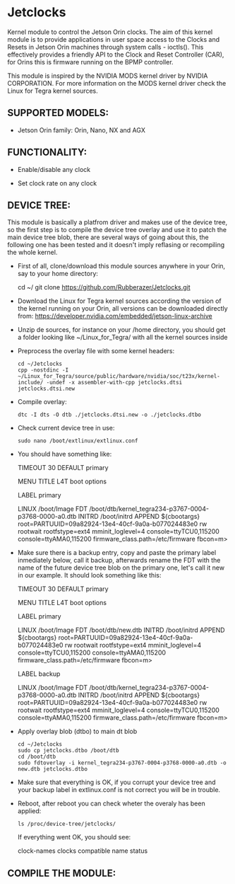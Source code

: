# Jetclocks
Kernel module to control the Jetson Orin clocks.
The aim of this kernel module is to provide applications in user space access to the Clocks and Resets in Jetson Orin machines through system calls - ioctls(). This effectively provides a friendly API to the Clock and Reset Controller (CAR), for Orins this is firmware running on the BPMP controller.

This module is inspired by the NVIDIA MODS kernel driver by NVIDIA CORPORATION. For more information on the MODS kernel driver check the Linux for Tegra kernel sources.

<h2 align="left">SUPPORTED MODELS:</h2>

- Jetson Orin family: Orin, Nano, NX and AGX

<h2 align="left">FUNCTIONALITY:</h2>

- Enable/disable any clock

- Set clock rate on any clock

<h2 align="left">DEVICE TREE:</h2>

This module is basically a platfrom driver and makes use of the device tree, so the first step is to compile the device tree overlay and use it to patch the main device tree blob, there are several ways of going about this, the following one has been tested and it doesn't imply reflasing or recompiling the whole kernel.

- First of all, clone/download this module sources anywhere in your Orin, say to your home directory:

  	cd ~/
	git clone https://github.com/Rubberazer/Jetclocks.git

- Download the Linux for Tegra kernel sources according the version of the kernel running on your Orin, all versions can be downloaded directly from: https://developer.nvidia.com/embedded/jetson-linux-archive

- Unzip de sources, for instance on your /home directory, you should get a folder looking like ~/Linux_for_Tegra/ with all the kernel sources inside

- Preprocess the overlay file with some kernel headers:

    ```
    cd ~/Jetclocks
    cpp -nostdinc -I ~/Linux_for_Tegra/source/public/hardware/nvidia/soc/t23x/kernel-include/ -undef -x assembler-with-cpp jetclocks.dtsi  jetclocks.dtsi.new

    ```

- Compile overlay:

    ```
    dtc -I dts -O dtb ./jetclocks.dtsi.new -o ./jetclocks.dtbo

    ```

- Check current device tree in use:

    ```
    sudo nano /boot/extlinux/extlinux.conf
    ```

- You should have something like:

  TIMEOUT 30
  DEFAULT primary

  MENU TITLE L4T boot options

  LABEL primary

  LINUX /boot/Image
  FDT /boot/dtb/kernel_tegra234-p3767-0004-p3768-0000-a0.dtb
  INITRD /boot/initrd
  APPEND ${cbootargs} root=PARTUUID=09a82924-13e4-40cf-9a0a-b077024483e0 rw rootwait rootfstype=ext4 mminit_loglevel=4 console=ttyTCU0,115200 console=ttyAMA0,115200 firmware_class.path=/etc/firmware fbcon=m>

- Make sure there is a backup entry, copy and paste the primary label inmediately below, call it backup, afterwards rename the FDT with the name of the future device tree blob on the primary one, let's call it new in our example. It should look something like this:

  TIMEOUT 30
  DEFAULT primary

  MENU TITLE L4T boot options

  LABEL primary

  LINUX /boot/Image
  FDT /boot/dtb/new.dtb
  INITRD /boot/initrd
  APPEND ${cbootargs} root=PARTUUID=09a82924-13e4-40cf-9a0a-b077024483e0 rw rootwait rootfstype=ext4 mminit_loglevel=4 console=ttyTCU0,115200 console=ttyAMA0,115200 firmware_class.path=/etc/firmware fbcon=m>

  LABEL backup

  LINUX /boot/Image
  FDT /boot/dtb/kernel_tegra234-p3767-0004-p3768-0000-a0.dtb
  INITRD /boot/initrd
  APPEND ${cbootargs} root=PARTUUID=09a82924-13e4-40cf-9a0a-b077024483e0 rw rootwait rootfstype=ext4 mminit_loglevel=4 console=ttyTCU0,115200 console=ttyAMA0,115200 firmware_class.path=/etc/firmware fbcon=m>
	
- Apply overlay blob (dtbo) to main dt blob

    ```
    cd ~/Jetclocks
    sudo cp jetclocks.dtbo /boot/dtb
    cd /boot/dtb
    sudo fdtoverlay -i kernel_tegra234-p3767-0004-p3768-0000-a0.dtb -o new.dtb jetclocks.dtbo

    ```

- Make sure that everything is OK, if you corrupt your device tree and your backup label in extlinux.conf is not correct you will be in trouble.

- Reboot, after reboot you can check wheter the overaly has been applied:

    ```
    ls /proc/device-tree/jetclocks/

    ```
    If everything went OK, you should see:

    clock-names  clocks  compatible  name  status

<h2 align="left">COMPILE THE MODULE:</h2>

